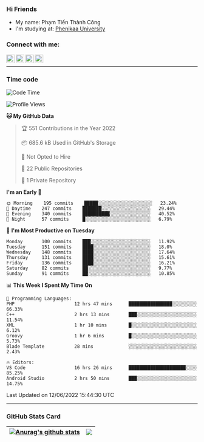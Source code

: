 ### Hi Friends

- My name: Phạm Tiến Thành Công
- I'm studying at: [Phenikaa University]


### Connect with me:
[<img align="left" alt="PhamTienThanhCong | Facebook" width="22px" src="https://upload.wikimedia.org/wikipedia/commons/thumb/1/16/Facebook-icon-1.png/640px-Facebook-icon-1.png" />][facebook]
[<img align="left" alt="PhamTienThanhCong | Zalo" width="22px" src="https://www.anphatpc.com.vn/template/anphat_2020v2/images/icon-zalo.jpg" />][zalo]
[<img align="left" alt="PhamTienThanhCong | LinkedIn" width="22px" src="https://cdn3.iconfinder.com/data/icons/inficons/512/linkedin.png" />][linkedin]
[<img align="left" alt="PhamTienThanhCong | tiktok" width="22px" src="https://cdn.worldvectorlogo.com/logos/tiktok-logo.svg" />][tiktok]

<br />

---

### Time code

<!--START_SECTION:waka-->
![Code Time](http://img.shields.io/badge/Code%20Time-432%20hrs%2031%20mins-blue)

![Profile Views](http://img.shields.io/badge/Profile%20Views-10-blue)

**🐱 My GitHub Data** 

> 🏆 551 Contributions in the Year 2022
 > 
> 📦 685.6 kB Used in GitHub's Storage 
 > 
> 🚫 Not Opted to Hire
 > 
> 📜 22 Public Repositories 
 > 
> 🔑 1 Private Repository 
 > 
**I'm an Early 🐤** 

```text
🌞 Morning    195 commits    █████░░░░░░░░░░░░░░░░░░░░   23.24% 
🌆 Daytime    247 commits    ███████░░░░░░░░░░░░░░░░░░   29.44% 
🌃 Evening    340 commits    ██████████░░░░░░░░░░░░░░░   40.52% 
🌙 Night      57 commits     █░░░░░░░░░░░░░░░░░░░░░░░░   6.79%

```
📅 **I'm Most Productive on Tuesday** 

```text
Monday       100 commits    ███░░░░░░░░░░░░░░░░░░░░░░   11.92% 
Tuesday      151 commits    ████░░░░░░░░░░░░░░░░░░░░░   18.0% 
Wednesday    148 commits    ████░░░░░░░░░░░░░░░░░░░░░   17.64% 
Thursday     131 commits    ████░░░░░░░░░░░░░░░░░░░░░   15.61% 
Friday       136 commits    ████░░░░░░░░░░░░░░░░░░░░░   16.21% 
Saturday     82 commits     ██░░░░░░░░░░░░░░░░░░░░░░░   9.77% 
Sunday       91 commits     ██░░░░░░░░░░░░░░░░░░░░░░░   10.85%

```


📊 **This Week I Spent My Time On** 

```text
💬 Programming Languages: 
PHP                      12 hrs 47 mins      ████████████████░░░░░░░░░   66.33% 
C++                      2 hrs 13 mins       ███░░░░░░░░░░░░░░░░░░░░░░   11.54% 
XML                      1 hr 10 mins        █░░░░░░░░░░░░░░░░░░░░░░░░   6.12% 
Groovy                   1 hr 6 mins         █░░░░░░░░░░░░░░░░░░░░░░░░   5.73% 
Blade Template           28 mins             ░░░░░░░░░░░░░░░░░░░░░░░░░   2.43%

🔥 Editors: 
VS Code                  16 hrs 26 mins      █████████████████████░░░░   85.25% 
Android Studio           2 hrs 50 mins       ███░░░░░░░░░░░░░░░░░░░░░░   14.75%

```


 Last Updated on 12/06/2022 15:44:30 UTC
<!--END_SECTION:waka-->

---

### GitHub Stats Card

| <a href="https://github.com/phamtienthanhcong"><img align="center" src="https://github-readme-stats.vercel.app/api?username=PhamTienThanhCong&show_icons=true&include_all_commits=true&theme=buefy&hide_border=true&theme=ocean_dark" alt="Anurag's github stats" /></a> | <a href="https://github.com/phamtienthanhcong"><img align="center" src="https://github-readme-stats.vercel.app/api/top-langs/?username=PhamTienThanhCong&layout=compact&theme=buefy&hide_border=true&theme=ocean_dark" /></a> |
| ------------- | ------------- |

[Phenikaa University]: https://phenikaa-uni.edu.vn/vi
[facebook]: https://www.facebook.com/phamtienthanhcong
[linkedin]: https://linkedin.com/in/phamtienthanhcong
[zalo]: https://zalo.me/0396396332
[tiktok]: https://www.tiktok.com/@phamtienthanhcong
[web]: https://github.com/PhamTienThanhCong/web_dev
[min project]: https://github.com/PhamTienThanhCong/Project-Of-Web
[c and cpp]: https://github.com/PhamTienThanhCong/Code_C_and_Cpro
[python]: https://github.com/PhamTienThanhCong/Python_beginer
